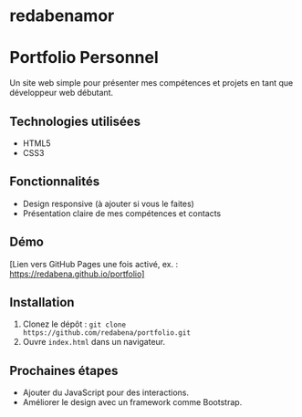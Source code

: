 # redabenamor
# Portfolio Personnel
Un site web simple pour présenter mes compétences et projets en tant que développeur web débutant.

## Technologies utilisées
- HTML5
- CSS3

## Fonctionnalités
- Design responsive (à ajouter si vous le faites)
- Présentation claire de mes compétences et contacts

## Démo
[Lien vers GitHub Pages une fois activé, ex. : https://redabena.github.io/portfolio]

## Installation
1. Clonez le dépôt : `git clone https://github.com/redabena/portfolio.git`
2. Ouvre `index.html` dans un navigateur.

## Prochaines étapes
- Ajouter du JavaScript pour des interactions.
- Améliorer le design avec un framework comme Bootstrap.
